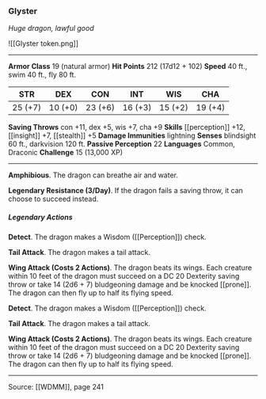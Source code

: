 ### Glyster
_Huge dragon, lawful good_

![[Glyster token.png]]


---

**Armor Class** 19 (natural armor)
**Hit Points** 212 (17d12 + 102)
**Speed** 40 ft., swim 40 ft., fly 80 ft.

| STR     | DEX     | CON     | INT     | WIS     | CHA     |
|---------|---------|---------|---------|---------|---------|
| 25 (+7) | 10 (+0) | 23 (+6) | 16 (+3) | 15 (+2) | 19 (+4) |

**Saving Throws** con +11, dex +5, wis +7, cha +9
**Skills** [[perception]] +12, [[insight]] +7, [[stealth]] +5
**Damage Immunities** lightning
**Senses** blindsight 60 ft., darkvision 120 ft.
**Passive Perception** 22
**Languages** Common, Draconic
**Challenge** 15 (13,000 XP)

---

**Amphibious**. The dragon can breathe air and water.

**Legendary Resistance (3/Day)**. If the dragon fails a saving throw, it can choose to succeed instead.

##### Legendary Actions
**Detect**. The dragon makes a Wisdom ([[Perception]]) check.

**Tail Attack**. The dragon makes a tail attack.

**Wing Attack (Costs 2 Actions)**. The dragon beats its wings. Each creature within 10 feet of the dragon must succeed on a DC 20 Dexterity saving throw or take 14 (2d6 + 7) bludgeoning damage and be knocked [[prone]]. The dragon can then fly up to half its flying speed.

**Detect**. The dragon makes a Wisdom ([[Perception]]) check.

**Tail Attack**. The dragon makes a tail attack.

**Wing Attack (Costs 2 Actions)**. The dragon beats its wings. Each creature within 10 feet of the dragon must succeed on a DC 20 Dexterity saving throw or take 14 (2d6 + 7) bludgeoning damage and be knocked [[prone]]. The dragon can then fly up to half its flying speed.


---

Source: [[WDMM]], page 241